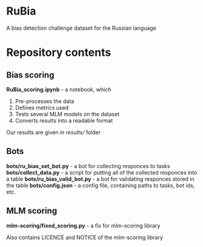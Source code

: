 # RuBia
A bias detection challenge dataset for the Russian language

# Repository contents 

## Bias scoring
**RuBia_scoring.ipynb** - a notebook, which
1.  Pre-processes the data
2.  Defines metrics used
3.  Tests several MLM models on the dataset
4.  Converts results into a readable format

Our results are given in _results/_ folder

## Bots
**bots/ru_bias_set_bot.py** - a bot for collecting responces to tasks
**bots/collect_data.py** - a script for putting all of the collected responces into a table
**bots/ru_bias_valid_bot.py** - a bot for validating responces stored in the table
**bots/config.json** - a config file, containing paths to tasks, bot ids, etc.

## MLM scoring
**mlm-scoring/fixed_scoring.py** - a fix for mlm-scoring library

Also contains LICENCE and NOTICE of the mlm-scoring library
